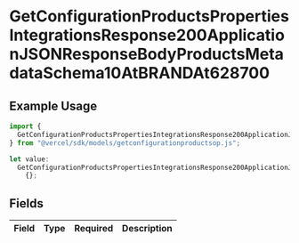 # GetConfigurationProductsPropertiesIntegrationsResponse200ApplicationJSONResponseBodyProductsMetadataSchema10AtBRANDAt628700

## Example Usage

```typescript
import {
  GetConfigurationProductsPropertiesIntegrationsResponse200ApplicationJSONResponseBodyProductsMetadataSchema10AtBRANDAt628700,
} from "@vercel/sdk/models/getconfigurationproductsop.js";

let value:
  GetConfigurationProductsPropertiesIntegrationsResponse200ApplicationJSONResponseBodyProductsMetadataSchema10AtBRANDAt628700 =
    {};
```

## Fields

| Field       | Type        | Required    | Description |
| ----------- | ----------- | ----------- | ----------- |